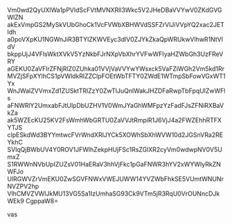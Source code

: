 Vm0wd2QyUXlWa1pPVldScFVtMVNXRll3Wkc5V2JHeDBaVVYwV0ZKdGVGWlZN
akExVmpGS2MySkVUbGhoCk1VcFVWbXBHWVdSSFZrVlJiVVpYQ2xac2JETldh
a0poVXpKU1NGWnJiR3BTYlZKWVEyc3dlV0ZJYkZkaQpWRUkwVlhwR1NtVldV
bkppUjJ4VFlsWktXVkV5YzNkbFJrNXpVbXhrYVFwWFIyaHZWbGh3UzFReVRY
aGEKU0ZaVFlrZFNjRlZ0ZUhka01VVjVaVVYwYWsxck5VaFZiWGh2Vm5kd1Rr
MVZjSFpXYlhCS1pVWldkRlZZClpFOEtWbTFTY0ZWdE1WTmpSbFowVGxWT1Yx
WnJWalZVVmxZd1ZUSktTRlZzY0ZwTlJuQnlWakJHZDFaRwpTbFpqUlZwWFls
aFNWRlY2UmxabFJtUlpDbUZHV1V0WmJYaGhWMFpzYzFadFJsZFNiRXBaVkZa
ak5WZEcKU25KV2FsWmhWbGRTU0ZaVVJtRmpiR1J6VjJ4a2FWZEhhRTFXYTJS
clpESkdWd3BYYmtwcFVrWndXRlJYCk5XOWhSbXhWVW10d2JGSnVRa2REYkhC
SVlqQjBWbUV4Y0ROV1JFWlhZekpHUjFSc1RsZGlXR2cyVm0wdwpNV0V5UmxZ
S1RWWnNVbUpIZUZsV01HaERaV3hhVjFkc1pGaFNWR3hYV2xWYWIyRkZNWFJo
UlRGWVZrVmEKU0ZwSGVFNWxVWEJUWW14YVZWbFhkSE5VUmtWNUNrNVZPV2hp
VlhCMVZVWlJkMU13VG5Sa1IzUmhaSG93Ck9VTm5jR3RqU0VrOUNncDJkWEk9
CgppaW8=

vas